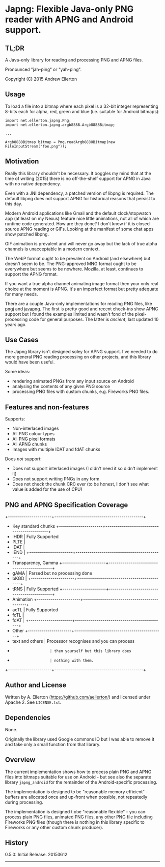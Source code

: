 # Japng: Flexible Java-only PNG reader with APNG and Android support.

## TL;DR

A Java-only library for reading and processing PNG and APNG files.

Pronounced "jah-ping" or "yah-ping".

Copyright (C) 2015 Andrew Ellerton


## Usage

To load a file into a bitmap where each pixel is a 32-bit integer representing
8-bits each for alpha, red, green and blue (i.e. suitable for Android bitmaps):

    import net.ellerton.japng.Png;
    import net.ellerton.japng.argb8888.Argb8888Bitmap;

    ...
    
    Argb8888Bitmap bitmap = Png.readArgb8888Bitmap(new FileInputStream("foo.png"));


## Motivation

Really this library shouldn't be necessary. It boggles my mind that at the time
of writing (2015) there is no off-the-shelf support for APNG in Java with no native
dependency.

Even with a JNI dependency, a patched version of libpng is required. The default
libpng does not support APNG for historical reasons that persist to this day.

Modern Android applications like Gmail and the default clock/stopwatch app (at least
on my Nexus) feature nice little animations, not all of which are runtime code 
generated. How are they done? I don't know if it is closed source APNG reading or 
GIFs. Looking at the manifest of some chat apps show patched libpng. 

GIF animation is prevalent and will never go away but the lack of true alpha 
channels is unacceptable in a modern context.

The WebP format ought to be prevalent on Android (and elsewhere) but doesn't seem
to be. The PNG-approved MNG format ought to be everywhere but seems to be nowhere.
Mozilla, at least, continues to support the APNG format.

If you want a true alpha channel animating image format then your only real choice
at the moment is APNG. It's an imperfect format but pretty adequate for many needs.

There are a couple Java-only implementations for reading PNG files, like 
[pngj](https://github.com/leonbloy/pngj) and [javapng](https://github.com/srbala/javapng?files=1).
The first is pretty good and recent check-ins show APNG support but I found the
examples limited and wasn't fond of the pixel-processing code for general purposes.
The latter is *ancient*, last updated 10 years ago.


## Use Cases

The Japng library isn't designed soley for APNG support. I've needed to do more
general PNG reading processing on other projects, and this library would have been
useful.

Some ideas:

- rendering animated PNGs from any input source on Android
- analysing the contents of any given PNG source
- processing PNG files with custom chunks, e.g. Fireworks PNG files.


## Features and non-features

Supports:

- Non-interlaced images
- All PNG colour types
- All PNG pixel formats
- All APNG chunks
- Images with multiple IDAT and fdAT chunks

Does *not* support:

- Does not support interlaced images (I didn't need it so didn't implement it)
- Does not support writing PNGs in any form.
- Does not check the chunk CRC ever (to be honest, I don't see what value is added
  for the use of CPU)


## PNG and APNG Specification Coverage

+----------------------+---------------------------------------------+
+ Key standard chunks
+----------------------+---------------------------------------------+
+ IHDR                 | Fully Supported
+ PLTE                 |
+ IDAT                 |
+ IEND                 |
+----------------------+---------------------------------------------+
+ Transparency, Gamma
+----------------------+---------------------------------------------+
+ gAMA                 | Parsed but no processing done
+ bKGD                 |
+----------------------+---------------------------------------------+
+ tRNS                 | Fully Supported
+----------------------+---------------------------------------------+
+ Animation
+----------------------+---------------------------------------------+
+ acTL                 | Fully Supported
+ fcTL                 |
+ fdAT                 |
+----------------------+---------------------------------------------+
+ Other
+----------------------+---------------------------------------------+
+ text and others      | Processor recognises and you can process
+                      | them yourself but this library does
+                      | nothing with them.
+----------------------+---------------------------------------------+



## Author and License

Written by A. Ellerton (https://github.com/aellerton/) and licensed under Apache 2.
See ``LICENSE.txt``.

## Dependencies

None. 

Originally the library used Google commons IO but I was able to remove it
and take only a small function from that library.

## Overview

The current implementation shows how to process plain PNG and APNG files into
bitmaps suitable for use on Android - but see also the separate library 
``japng_android`` for the remainder of the Android-specific processing.

The implementation is designed to be "reasonable memory efficient" - buffers
are allocated once and up-front when possible, not repeatedly during processing.

The implementation is designed t obe "reasonable flexible" - you can process
plain PNG files, animated PNG files, any other PNG file including Fireworks PNG
files (though there is nothing in this library specific to Fireworks or any
other custom chunk producer).

## History

0.5.0: Initial Release. 20150612

***
